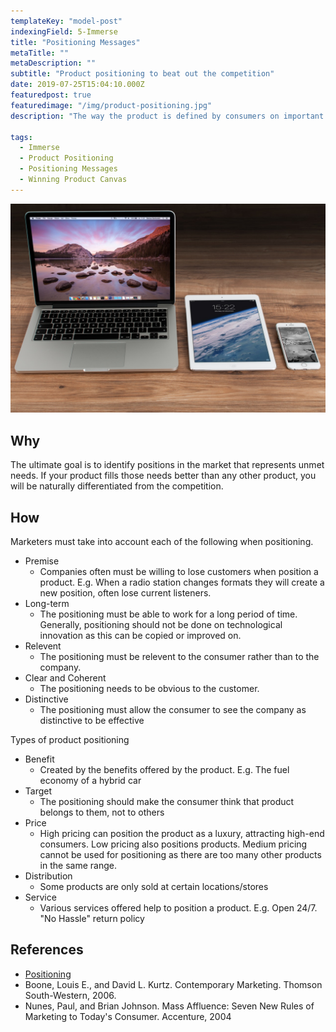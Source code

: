 ```yaml
---
templateKey: "model-post"
indexingField: 5-Immerse
title: "Positioning Messages"
metaTitle: ""
metaDescription: ""
subtitle: "Product positioning to beat out the competition"
date: 2019-07-25T15:04:10.000Z
featuredpost: true
featuredimage: "/img/product-positioning.jpg"
description: "The way the product is defined by consumers on important attributes. Product positioning helps to place the product in the consumer's mind relative to competing products. E.g. Car companies position their products as fast, fun, exciting, fuel efficient etc..."

tags:
  - Immerse
  - Product Positioning
  - Positioning Messages
  - Winning Product Canvas
---
```


![flavor wheel](/img/product-positioning.jpg)

## Why
The ultimate goal is to identify positions in the market that represents unmet needs. If your product fills those needs better than any other product, you will be naturally differentiated from the competition.

## How
Marketers must take into account each of the following when positioning.

- Premise
  - Companies often must be willing to lose customers when position a product. E.g. When a radio station changes formats they will create a new position, often lose current listeners.
- Long-term
  - The positioning must be able to work for a long period of time. Generally, positioning should not be done on technological innovation as this can be copied or improved on.
- Relevent
  - The positioning must be relevent to the consumer rather than to the company.
- Clear and Coherent
  - The positioning needs to be obvious to the customer.
- Distinctive
  - The positioning must allow the consumer to see the company as distinctive to be effective

Types of product positioning

- Benefit
  - Created by the benefits offered by the product. E.g. The fuel economy of a hybrid car
- Target
  - The positioning should make the consumer think that product belongs to them, not to others
- Price
  - High pricing can position the product as a luxury, attracting high-end consumers. Low pricing also positions products. Medium pricing cannot be used for positioning as there are too many other products in the same range.
- Distribution
  - Some products are only sold at certain locations/stores
- Service
  - Various services offered help to position a product. E.g. Open 24/7. "No Hassle" return policy

## References

- [Positioning](<https://en.wikipedia.org/wiki/Positioning_(marketing)>)
- Boone, Louis E., and David L. Kurtz. Contemporary Marketing. Thomson South-Western, 2006.
- Nunes, Paul, and Brian Johnson. Mass Affluence: Seven New Rules of Marketing to Today's Consumer. Accenture, 2004
